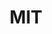 ---
facebook: https://facebook.com/MITnews
instagram: https://instagram.com/mitpics
logohandle: mitedu
sort: mit
title: MIT
twitter: https://x.com/mit
website: https://www.mit.edu/
youtube: https://youtube.com/mit
---